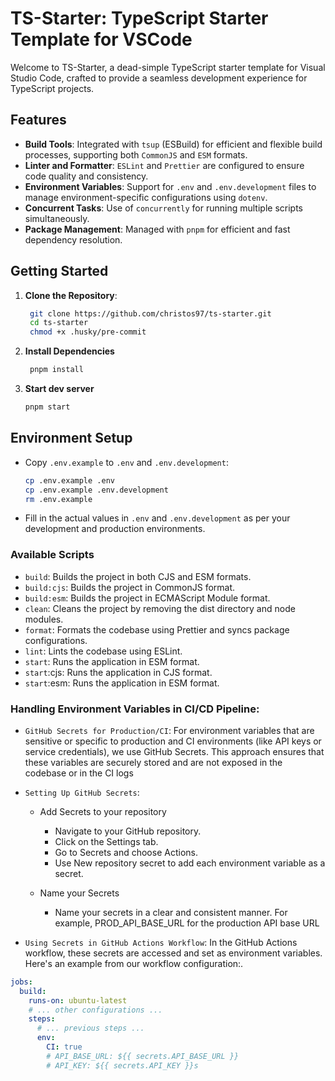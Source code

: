# TS-Starter: TypeScript Starter Template for VSCode

Welcome to TS-Starter, a dead-simple TypeScript starter template for Visual Studio Code, crafted to provide a seamless development experience for TypeScript projects.

## Features

- **Build Tools**: Integrated with `tsup` (ESBuild) for efficient and flexible build processes, supporting both `CommonJS` and `ESM` formats.
- **Linter and Formatter**: `ESLint` and `Prettier` are configured to ensure code quality and consistency.
- **Environment Variables**: Support for `.env` and `.env.development` files to manage environment-specific configurations using `dotenv`.
- **Concurrent Tasks**: Use of `concurrently` for running multiple scripts simultaneously.
- **Package Management**: Managed with `pnpm` for efficient and fast dependency resolution.

## Getting Started

1. **Clone the Repository**:

   ```sh
    git clone https://github.com/christos97/ts-starter.git
    cd ts-starter
    chmod +x .husky/pre-commit
   ```

2. **Install Dependencies**

   ```sh
    pnpm install
   ```

3. **Start dev server**
   ```sh
   pnpm start
   ```

## Environment Setup

- Copy `.env.example` to `.env` and `.env.development`:
  ```sh
  cp .env.example .env
  cp .env.example .env.development
  rm .env.example
  ```
- Fill in the actual values in `.env` and `.env.development` as per your development and production environments.

### Available Scripts

- `build`: Builds the project in both CJS and ESM formats.
- `build:cjs`: Builds the project in CommonJS format.
- `build:esm`: Builds the project in ECMAScript Module format.
- `clean`: Cleans the project by removing the dist directory and node modules.
- `format`: Formats the codebase using Prettier and syncs package configurations.
- `lint`: Lints the codebase using ESLint.
- `start`: Runs the application in ESM format.
- `start`:cjs: Runs the application in CJS format.
- `start`:esm: Runs the application in ESM format.

### Handling Environment Variables in CI/CD Pipeline:

- `GitHub Secrets for Production/CI`:
  For environment variables that are sensitive or specific to production and CI environments (like API keys or service credentials), we use GitHub Secrets. This approach ensures that these variables are securely stored and are not exposed in the codebase or in the CI logs

- `Setting Up GitHub Secrets`:

  - Add Secrets to your repository

    - Navigate to your GitHub repository.
    - Click on the Settings tab.
    - Go to Secrets and choose Actions.
    - Use New repository secret to add each environment variable as a secret.

  - Name your Secrets
    - Name your secrets in a clear and consistent manner. For example, PROD_API_BASE_URL for the production API base URL

- `Using Secrets in GitHub Actions Workflow`: In the GitHub Actions workflow, these secrets are accessed and set as environment variables. Here's an example from our workflow configuration:.

```yaml
jobs:
  build:
    runs-on: ubuntu-latest
    # ... other configurations ...
    steps:
      # ... previous steps ...
      env:
        CI: true
        # API_BASE_URL: ${{ secrets.API_BASE_URL }}
        # API_KEY: ${{ secrets.API_KEY }}s
```
